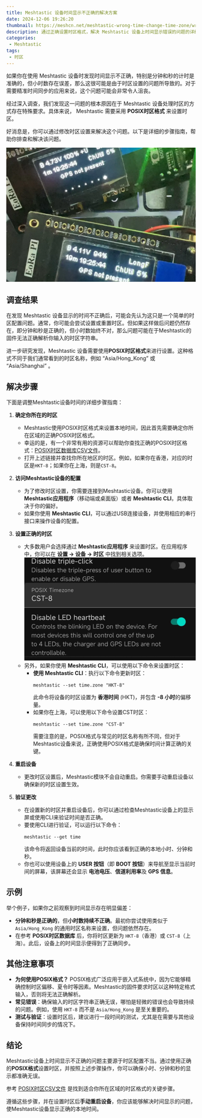 ```yaml
---
title: Meshtastic 设备时间显示不正确的解决方案
date: 2024-12-06 19:26:20
thumbnail: https://meshcn.net/meshtastic-wrong-time-change-time-zone/wrong-time-zone-meshtastic.webp
description: 通过正确设置时区格式，解决 Meshtastic 设备上时间显示错误的问题的详细指南
categories:
 - Meshtastic
tags:
 - 时区
---
```


如果你在使用 Meshtastic 设备时发现时间显示不正确，特别是分钟和秒的计时是准确的，但小时数存在误差，那么这很可能是由于时区设置的问题所导致的。对于需要精准时间同步的应用来说，这个问题可能会非常令人沮丧。

经过深入调查，我们发现这一问题的根本原因在于 Meshtastic 设备处理时区的方式存在特殊要求。具体来说， Meshtastic 需要采用 **POSIX时区格式** 来设置时区。

好消息是，你可以通过修改时区设置来解决这个问题。以下是详细的步骤指南，帮助你排查和解决该问题。

![](./meshtastic-wrong-time-change-time-zone/wrong-time-zone-meshtastic.webp)

## 调查结果

在发现 Meshtastic 设备显示的时间不正确后，可能会先认为这只是一个简单的时区配置问题。通常，你可能会尝试设置或重置时区。但如果这样做后问题仍然存在，即分钟和秒是正确的，但小时数始终不对，那么问题可能在于Meshtastic的固件无法正确解析你输入的时区字符串。

进一步研究发现，Meshtastic 设备需要使用**POSIX时区格式**来进行设置。这种格式不同于我们通常看到的时区名称，例如 “Asia/Hong_Kong” 或 “Asia/Shanghai” 。

## 解决步骤

下面是调整Meshtastic设备时间的详细步骤指南：

1. **确定你所在的时区**
   - Meshtastic使用POSIX时区格式来设置本地时间，因此首先需要确定你所在区域的正确POSIX时区格式。
   - 幸运的是，有一个非常有用的资源可以帮助你查找正确的POSIX时区格式：[POSIX时区数据库CSV文件](https://github.com/nayarsystems/posix_tz_db/blob/master/zones.csv)。
   - 打开上述链接并查找你所在地区的时区。例如，如果你在香港，对应的时区是`HKT-8`；如果你在上海，则是`CST-8`。

2. **访问Meshtastic设备的配置**
   - 为了修改时区设置，你需要连接到Meshtastic设备。你可以使用 **Meshtastic应用程序**（移动端或桌面版）或者 **Meshtastic CLI**，具体取决于你的偏好。
   - 如果你使用 **Meshtastic CLI**，可以通过USB连接设备，并使用相应的串行接口来操作设备的配置。

3. **设置正确的时区**
   - 大多数用户会选择通过 **Meshtastic应用程序** 来设置时区。在应用程序中，你可以在 **设置 -> 设备 -> 时区** 中找到相关选项。
     ![](./meshtastic-wrong-time-change-time-zone/android-meshtastic-posix-timezone-setting.webp)
   - 另外，如果你使用 **Meshtastic CLI**，可以使用以下命令来设置时区：
     - **使用 Meshtastic CLI**：执行以下命令更新时区：
       ```
       meshtastic --set time.zone "HKT-8"
       ```
       此命令将设备的时区设置为 **香港时间** (HKT)，并包含 **-8 小时**的偏移量。
     - 如果你在上海，可以使用以下命令设置CST时区：
       ```
       meshtastic --set time.zone "CST-8"
       ```
       需要注意的是，POSIX格式与常见的时区名称有所不同，但对于Meshtastic设备来说，正确使用POSIX格式是确保时间计算正确的关键。

4. **重启设备**
   - 更改时区设置后，Meshtastic模块不会自动重启。你需要手动重启设备以确保新的时区设置生效。

5. **验证更改**
   - 在设置新的时区并重启设备后，你可以通过检查Meshtastic设备上的显示屏或使用CLI来验证时间是否正确。
   - 要使用CLI进行验证，可以运行以下命令：
     ```
     meshtastic --get time
     ```
     该命令将返回设备当前的时间，此时你应该看到正确的本地小时、分钟和秒。
   - 你也可以使用设备上的 **USER 按钮**（即 **BOOT 按钮**）来导航至显示当前时间的屏幕，该屏幕还会显示 **电池电压**、**信道利用率**及 **GPS 信息**。

## 示例

举个例子，如果你之前观察到时间显示存在明显偏差：
- **分钟和秒是正确的**，但**小时数持续不正确**。最初你尝试使用类似于 `Asia/Hong_Kong` 的通用时区名称来设置，但问题依然存在。
- 在参考 **POSIX时区数据库** 后，你将时区更新为 `HKT-8`（香港）或 `CST-8`（上海）。此后，设备上的时间显示便得到了正确同步。

## 其他注意事项

- **为何使用POSIX格式？** POSIX格式广泛应用于嵌入式系统中，因为它能够精确控制时区偏移、夏令时等因素。Meshtastic的固件要求时区以这种特定格式输入，否则将无法正确解析。
- **常见错误**：确保输入的时区字符串正确无误，哪怕是轻微的错误也会导致持续的问题。例如，使用 `HKT-8` 而不是 `Asia/Hong_Kong` 是至关重要的。
- **测试与验证**：设置时区后，建议进行一段时间的测试，尤其是在需要与其他设备保持时间同步的情况下。

## 结论

Meshtastic设备上时间显示不正确的问题主要源于时区配置不当。通过使用正确的**POSIX格式**设置时区，并按照上述步骤操作，你可以确保小时、分钟和秒的显示都准确无误。

参考 [POSIX时区CSV文件](https://github.com/nayarsystems/posix_tz_db/blob/master/zones.csv) 是找到适合你所在区域的时区格式的关键步骤。

遵循这些步骤，并在设置时区后**手动重启设备**，你应该能够解决时间显示的问题，使Meshtastic设备显示正确的本地时间。

